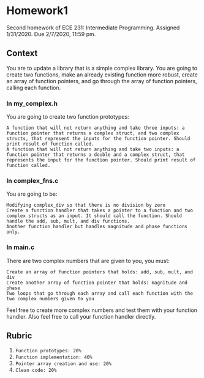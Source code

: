# Homework1
Second homework of ECE 231: Intermediate Programming. Assigned 1/31/2020. Due 2/7/2020, 11:59 pm.
## Context
You are to update a library that is a simple complex library. You are going to create two functions, make an already existing function more robust, create an array of function pointers, and go through the array of function pointers, calling each function.

### In my_complex.h
You are going to create two function prototypes:

    A function that will not return anything and take three inputs: a function pointer that returns a complex struct, and two complex structs, that represent the inputs for the function pointer. Should print result of function called.
    A function that will not return anything and take two inputs: a function pointer that returns a double and a complex struct, that represents the input for the function pointer. Should print result of function called.
### In complex_fns.c
You are going to be:

    Modifying complex_div so that there is no division by zero 
    Create a function handler that takes a pointer to a function and two complex structs as an input. It should call the function. Should handle the add, sub, mult, and div functions.
    Another function handler but handles magnitude and phase functions only.
    
### In main.c
There are two complex numbers that are given to you, you must:
    
    Create an array of function pointers that holds: add, sub, mult, and div
    Create another array of function pointer that holds: magnitude and phase
    Two loops that go through each array and call each function with the two complex numbers given to you
Feel free to create more complex numbers and test them with your function handler. Also feel free to call your function handler directly.

## Rubric

  1. `Function prototypes: 20%`
  1. `Function implementation: 40%`
  1. `Pointer array creation and use: 20%`
  1. `Clean code: 20%`

